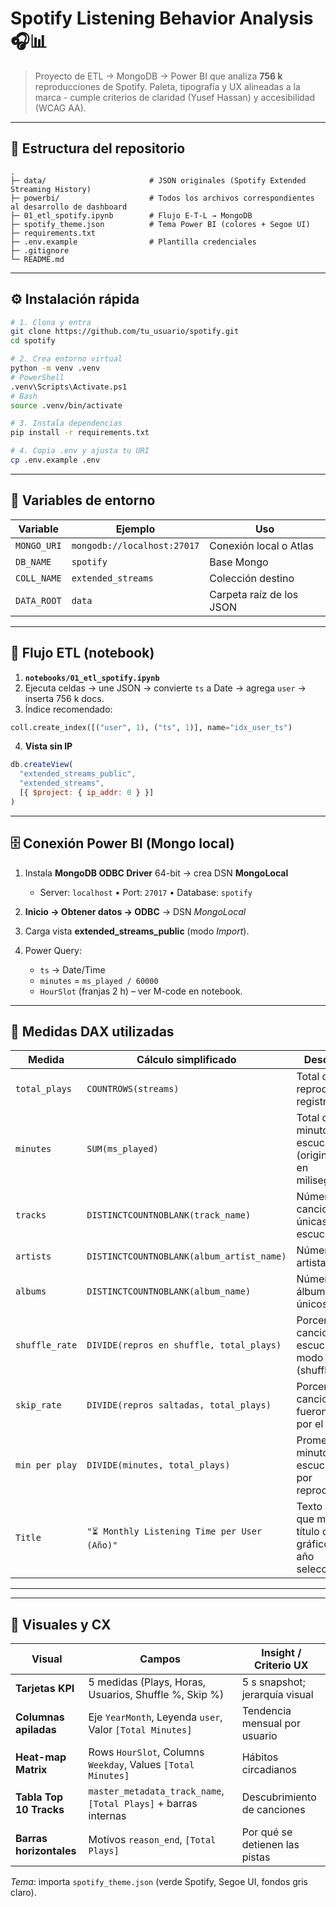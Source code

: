 # Spotify Listening Behavior Analysis 🎧📊

> Proyecto de ETL → MongoDB → Power BI que analiza **756 k** reproducciones de Spotify.
> Paleta, tipografía y UX alineadas a la marca - cumple criterios de claridad (Yusef Hassan) y accesibilidad (WCAG AA).

---

## 📂 Estructura del repositorio

```
.
├─ data/                       # JSON originales (Spotify Extended Streaming History)
├─ powerbi/                    # Todos los archivos correspondientes al desarrollo de dashboard
├─ 01_etl_spotify.ipynb        # Flujo E-T-L → MongoDB
├─ spotify_theme.json          # Tema Power BI (colores + Segoe UI)
├─ requirements.txt
├─ .env.example                # Plantilla credenciales
├─ .gitignore
└─ README.md
```

---

## ⚙️ Instalación rápida

```bash
# 1. Clona y entra
git clone https://github.com/tu_usuario/spotify.git
cd spotify

# 2. Crea entorno virtual
python -m venv .venv
# PowerShell
.venv\Scripts\Activate.ps1
# Bash
source .venv/bin/activate

# 3. Instala dependencias
pip install -r requirements.txt

# 4. Copia .env y ajusta tu URI
cp .env.example .env
```

---

## 🔑 Variables de entorno

| Variable    | Ejemplo                     | Uso                      |
| ----------- | --------------------------- | ------------------------ |
| `MONGO_URI` | `mongodb://localhost:27017` | Conexión local o Atlas   |
| `DB_NAME`   | `spotify`                   | Base Mongo               |
| `COLL_NAME` | `extended_streams`          | Colección destino        |
| `DATA_ROOT` | `data`                      | Carpeta raíz de los JSON |

---

## 🔄 Flujo ETL (notebook)

1. **`notebooks/01_etl_spotify.ipynb`**
2. Ejecuta celdas → une JSON → convierte `ts` a Date → agrega `user` → inserta 756 k docs.
3. Índice recomendado:

```python
coll.create_index([("user", 1), ("ts", 1)], name="idx_user_ts")
```

4. **Vista sin IP**

```javascript
db.createView(
  "extended_streams_public",
  "extended_streams",
  [{ $project: { ip_addr: 0 } }]
)
```

---

## 🗄️ Conexión Power BI (Mongo local)

1. Instala **MongoDB ODBC Driver** 64-bit → crea DSN **MongoLocal**

   * Server: `localhost` • Port: `27017` • Database: `spotify`
2. **Inicio → Obtener datos → ODBC** → DSN *MongoLocal*
3. Carga vista **extended\_streams\_public** (modo *Import*).
4. Power Query:

   * `ts` → Date/Time
   * `minutes` = `ms_played / 60000`
   * `HourSlot` (franjas 2 h) – ver M-code en notebook.


---

## 📐 Medidas DAX utilizadas

| Medida         | Cálculo simplificado                        | Descripción                                                               |
| -------------- | ------------------------------------------- | ------------------------------------------------------------------------- |
| `total_plays`  | `COUNTROWS(streams)`                        | Total de reproducciones registradas.                                      |
| `minutes`      | `SUM(ms_played)`                            | Total de minutos escuchados (originalmente en milisegundos).              |
| `tracks`       | `DISTINCTCOUNTNOBLANK(track_name)`          | Número de canciones únicas escuchadas.                                    |
| `artists`      | `DISTINCTCOUNTNOBLANK(album_artist_name)`   | Número de artistas únicos.                                                |
| `albums`       | `DISTINCTCOUNTNOBLANK(album_name)`          | Número de álbumes únicos.                                                 |
| `shuffle_rate` | `DIVIDE(repros en shuffle, total_plays)`    | Porcentaje de canciones escuchadas en modo aleatorio (shuffle).           |
| `skip_rate`    | `DIVIDE(repros saltadas, total_plays)`      | Porcentaje de canciones que fueron saltadas por el usuario.               |
| `min per play` | `DIVIDE(minutes, total_plays)`              | Promedio de minutos escuchados por reproducción.                          |
| `Title`        | `"⏳ Monthly Listening Time per User (Año)"` | Texto dinámico que muestra el título del gráfico con el año seleccionado. |

---

---

## 🎨 Visuales y CX

| Visual                  | Campos                                                          | Insight / Criterio UX          |
| ----------------------- | --------------------------------------------------------------- | ------------------------------ |
| **Tarjetas KPI**        | 5 medidas (Plays, Horas, Usuarios, Shuffle %, Skip %)           | 5 s snapshot; jerarquía visual |
| **Columnas apiladas**   | Eje `YearMonth`, Leyenda `user`, Valor `[Total Minutes]`        | Tendencia mensual por usuario  |
| **Heat-map Matrix**     | Rows `HourSlot`, Columns `Weekday`, Values `[Total Minutes]`    | Hábitos circadianos            |
| **Tabla Top 10 Tracks** | `master_metadata_track_name`, `[Total Plays]` + barras internas | Descubrimiento de canciones    |
| **Barras horizontales** | Motivos `reason_end`, `[Total Plays]`                           | Por qué se detienen las pistas |

*Tema*: importa `spotify_theme.json` (verde Spotify, Segoe UI, fondos gris claro).


```

